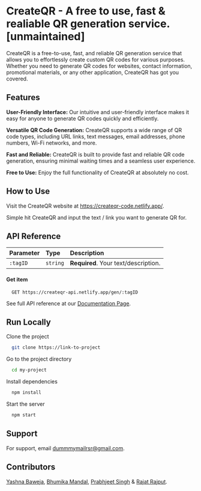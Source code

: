 
# CreateQR - A free to use, fast & realiable QR generation service. [unmaintained]

CreateQR is a free-to-use, fast, and reliable QR generation service that allows you to effortlessly create custom QR codes for various purposes. Whether you need to generate QR codes for websites, contact information, promotional materials, or any other application, CreateQR has got you covered.

## Features

**User-Friendly Interface:** Our intuitive and user-friendly interface makes it easy for anyone to generate QR codes quickly and efficiently.

**Versatile QR Code Generation:** CreateQR supports a wide range of QR code types, including URL links, text messages, email addresses, phone numbers, Wi-Fi networks, and more.

**Fast and Reliable:** CreateQR is built to provide fast and reliable QR code generation, ensuring minimal waiting times and a seamless user experience.

**Free to Use:** Enjoy the full functionality of CreateQR at absolutely no cost.

## How to Use

Visit the CreateQR website at https://createqr-code.netlify.app/.

Simple hit CreateQR and input the text / link you want to generate QR for.



## API Reference

| Parameter | Type     | Description                |
| :-------- | :------- | :------------------------- |
| `:tagID` | `string` | **Required**. Your text/description. |

#### Get item

```http
  GET https://createqr-api.netlify.app/gen/:tagID
```

See full API reference at our [Documentation Page](https://createqr-code.netlify.app/docs).

## Run Locally

Clone the project

```bash
  git clone https://link-to-project
```

Go to the project directory

```bash
  cd my-project
```

Install dependencies

```bash
  npm install
```

Start the server

```bash
  npm start
```


## Support

For support, email dummmymailrsr@gmail.com.

## Contributors

[Yashna Baweja](https://github.com/ybaweja04), [Bhumika Mandal](https://github.com/bmandal05), [Prabhjeet Singh](https://github.com/jeet1703) & [Rajat Rajput](https://github.com/rajatuiwebdev).
